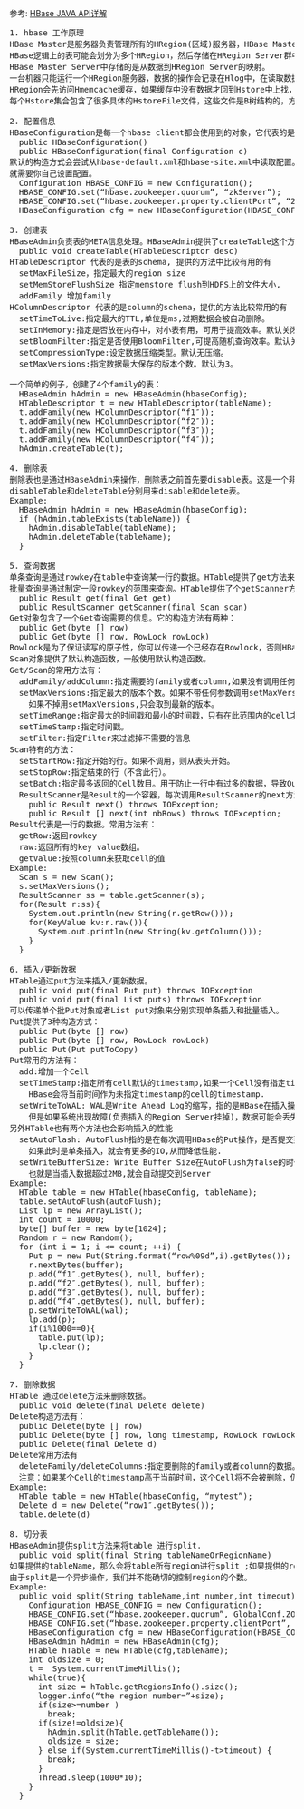 参考: [HBase JAVA API详解](http://www.open-open.com/lib/view/open1342514370807.html)

<pre>
1. hbase 工作原理
HBase Master是服务器负责管理所有的HRegion(区域)服务器，HBase Master并不存储HBase服务器的任何数据，
HBase逻辑上的表可能会划分为多个HRegion，然后存储在HRegion Server群中，
HBase Master Server中存储的是从数据到HRegion Server的映射。
一台机器只能运行一个HRegion服务器，数据的操作会记录在Hlog中，在读取数据时候，
HRegion会先访问Hmemcache缓存，如果缓存中没有数据才回到Hstore中上找，没一个列都会有一个Hstore集合，
每个Hstore集合包含了很多具体的HstoreFile文件，这些文件是B树结构的，方便快速读取。

2. 配置信息
HBaseConfiguration是每一个hbase client都会使用到的对象，它代表的是HBase配置信息。它有两种构造方式：
  public HBaseConfiguration()
  public HBaseConfiguration(final Configuration c)
默认的构造方式会尝试从hbase-default.xml和hbase-site.xml中读取配置。如果classpath没有这两个文件，
就需要你自己设置配置。
  Configuration HBASE_CONFIG = new Configuration();
  HBASE_CONFIG.set(“hbase.zookeeper.quorum”, “zkServer”);
  HBASE_CONFIG.set(“hbase.zookeeper.property.clientPort”, “2181″);
  HBaseConfiguration cfg = new HBaseConfiguration(HBASE_CONFIG);

3. 创建表
HBaseAdmin负责表的META信息处理。HBaseAdmin提供了createTable这个方法：
  public void createTable(HTableDescriptor desc)
HTableDescriptor 代表的是表的schema, 提供的方法中比较有用的有
  setMaxFileSize，指定最大的region size
  setMemStoreFlushSize 指定memstore flush到HDFS上的文件大小, 
  addFamily 增加family
HColumnDescriptor 代表的是column的schema，提供的方法比较常用的有
  setTimeToLive:指定最大的TTL,单位是ms,过期数据会被自动删除。
  setInMemory:指定是否放在内存中，对小表有用，可用于提高效率。默认关闭
  setBloomFilter:指定是否使用BloomFilter,可提高随机查询效率。默认关闭
  setCompressionType:设定数据压缩类型。默认无压缩。
  setMaxVersions:指定数据最大保存的版本个数。默认为3。
  
一个简单的例子，创建了4个family的表：
  HBaseAdmin hAdmin = new HBaseAdmin(hbaseConfig);
  HTableDescriptor t = new HTableDescriptor(tableName);
  t.addFamily(new HColumnDescriptor(“f1″));
  t.addFamily(new HColumnDescriptor(“f2″));
  t.addFamily(new HColumnDescriptor(“f3″));
  t.addFamily(new HColumnDescriptor(“f4″));
  hAdmin.createTable(t);

4. 删除表
删除表也是通过HBaseAdmin来操作，删除表之前首先要disable表。这是一个非常耗时的操作，所以不建议频繁删除表。
disableTable和deleteTable分别用来disable和delete表。
Example:
  HBaseAdmin hAdmin = new HBaseAdmin(hbaseConfig);
  if (hAdmin.tableExists(tableName)) {
    hAdmin.disableTable(tableName);
    hAdmin.deleteTable(tableName);
  }

5. 查询数据
单条查询是通过rowkey在table中查询某一行的数据。HTable提供了get方法来完成单条查询。
批量查询是通过制定一段rowkey的范围来查询。HTable提供了个getScanner方法来完成批量查询。
  public Result get(final Get get)
  public ResultScanner getScanner(final Scan scan)
Get对象包含了一个Get查询需要的信息。它的构造方法有两种：
  public Get(byte [] row)
  public Get(byte [] row, RowLock rowLock)
Rowlock是为了保证读写的原子性，你可以传递一个已经存在Rowlock，否则HBase会自动生成一个新的rowlock。
Scan对象提供了默认构造函数，一般使用默认构造函数。
Get/Scan的常用方法有：
  addFamily/addColumn:指定需要的family或者column,如果没有调用任何addFamily或者Column,会返回所有的columns.
  setMaxVersions:指定最大的版本个数。如果不带任何参数调用setMaxVersions,表示取所有的版本。
    如果不掉用setMaxVersions,只会取到最新的版本。
  setTimeRange:指定最大的时间戳和最小的时间戳，只有在此范围内的cell才能被获取。
  setTimeStamp:指定时间戳。
  setFilter:指定Filter来过滤掉不需要的信息
Scan特有的方法：
  setStartRow:指定开始的行。如果不调用，则从表头开始。
  setStopRow:指定结束的行（不含此行）。
  setBatch:指定最多返回的Cell数目。用于防止一行中有过多的数据，导致OutofMemory错误。
  ResultScanner是Result的一个容器，每次调用ResultScanner的next方法，会返回Result.
    public Result next() throws IOException;
    public Result [] next(int nbRows) throws IOException;
Result代表是一行的数据。常用方法有：
  getRow:返回rowkey
  raw:返回所有的key value数组。
  getValue:按照column来获取cell的值
Example:
  Scan s = new Scan();
  s.setMaxVersions();
  ResultScanner ss = table.getScanner(s);
  for(Result r:ss){
    System.out.println(new String(r.getRow()));
    for(KeyValue kv:r.raw()){
      System.out.println(new String(kv.getColumn()));
    }
  }

6. 插入/更新数据
HTable通过put方法来插入/更新数据。
  public void put(final Put put) throws IOException
  public void put(final List puts) throws IOException
可以传递单个批Put对象或者List put对象来分别实现单条插入和批量插入。
Put提供了3种构造方式：
  public Put(byte [] row)
  public Put(byte [] row, RowLock rowLock)
  public Put(Put putToCopy) 
Put常用的方法有：
  add:增加一个Cell
  setTimeStamp:指定所有cell默认的timestamp,如果一个Cell没有指定timestamp,就会用到这个值。如果没有调用，
    HBase会将当前时间作为未指定timestamp的cell的timestamp.
  setWriteToWAL: WAL是Write Ahead Log的缩写，指的是HBase在插入操作前是否写Log。默认是打开，关掉会提高性能，
    但是如果系统出现故障(负责插入的Region Server挂掉)，数据可能会丢失。
另外HTable也有两个方法也会影响插入的性能
  setAutoFlash: AutoFlush指的是在每次调用HBase的Put操作，是否提交到HBase Server。默认是true,每次会提交。
    如果此时是单条插入，就会有更多的IO,从而降低性能.
  setWriteBufferSize: Write Buffer Size在AutoFlush为false的时候起作用，默认是2MB,
    也就是当插入数据超过2MB,就会自动提交到Server
Example:
  HTable table = new HTable(hbaseConfig, tableName);
  table.setAutoFlush(autoFlush);
  List lp = new ArrayList();
  int count = 10000;
  byte[] buffer = new byte[1024];
  Random r = new Random();
  for (int i = 1; i <= count; ++i) {
    Put p = new Put(String.format(“row%09d”,i).getBytes());
    r.nextBytes(buffer);
    p.add(“f1″.getBytes(), null, buffer);
    p.add(“f2″.getBytes(), null, buffer);
    p.add(“f3″.getBytes(), null, buffer);
    p.add(“f4″.getBytes(), null, buffer);
    p.setWriteToWAL(wal);
    lp.add(p);
    if(i%1000==0){
      table.put(lp);
      lp.clear();
    }
  }

7. 删除数据
HTable 通过delete方法来删除数据。
  public void delete(final Delete delete) 
Delete构造方法有：
  public Delete(byte [] row)
  public Delete(byte [] row, long timestamp, RowLock rowLock)
  public Delete(final Delete d)
Delete常用方法有
  deleteFamily/deleteColumns:指定要删除的family或者column的数据。如果不调用任何这样的方法，将会删除整行。
  注意：如果某个Cell的timestamp高于当前时间，这个Cell将不会被删除，仍然可以查出来。
Example:
  HTable table = new HTable(hbaseConfig, “mytest”);
  Delete d = new Delete(“row1″.getBytes());
  table.delete(d) 

8. 切分表
HBaseAdmin提供split方法来将table 进行split.
  public void split(final String tableNameOrRegionName)
如果提供的tableName，那么会将table所有region进行split ;如果提供的region Name，那么只会split这个region.
由于split是一个异步操作，我们并不能确切的控制region的个数。
Example:
  public void split(String tableName,int number,int timeout) throws Exception {
    Configuration HBASE_CONFIG = new Configuration();
    HBASE_CONFIG.set(“hbase.zookeeper.quorum”, GlobalConf.ZOOKEEPER_QUORUM);
    HBASE_CONFIG.set(“hbase.zookeeper.property.clientPort”, GlobalConf.ZOOKEEPER_PORT);
    HBaseConfiguration cfg = new HBaseConfiguration(HBASE_CONFIG);
    HBaseAdmin hAdmin = new HBaseAdmin(cfg);
    HTable hTable = new HTable(cfg,tableName);
    int oldsize = 0;
    t =  System.currentTimeMillis();
    while(true){
      int size = hTable.getRegionsInfo().size();
      logger.info(“the region number=”+size);
      if(size>=number ) 
        break;
      if(size!=oldsize){
        hAdmin.split(hTable.getTableName());
        oldsize = size;
      } else if(System.currentTimeMillis()-t>timeout) {
        break;
      }
      Thread.sleep(1000*10);
    }
  }
</pre>
